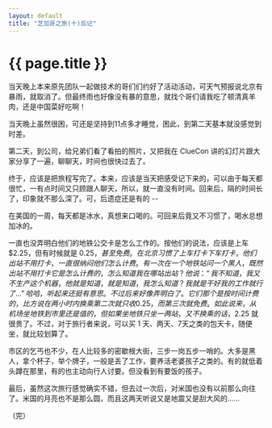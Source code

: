 ```yaml
---
layout: default
title: "芝加哥之旅(十)后记"
---
```


# {{ page.title }}

当天晚上本来原先团队一起做技术的哥们们约好了活动活动，可天气预报说北京有暴雨，就取消了。但最终雨也好像没有暴的意思，就找个哥们请我吃了顿清真羊肉，还是中国菜好吃啊！

当天晚上虽然很困，可还是坚持到11点多才睡觉，困此，到第二天基本就没感觉到时差。

第二天，到公司，给兄弟们看了看拍的照片，又把我在 ClueCon 讲的幻灯片跟大家分享了一遍，聊聊天，时间也很快过去了。

终于，应该是把旅程写完了。本来，应该是当天把感受记下来的，可以由于每天都很忙，一有点时间又只顾跟人聊天，所以，就一直没有时间。回来后，隔的时间长了，印象就不那么深了。可，后遗症还是有的 --

在美国的一周，每天都是冰水，真想来口喝的。可回来后竟又不习惯了，喝水总想加冰的。

一直也没弄明白他们的地铁公交卡是怎么工作的。按他们的说法，应该是上车 $2.25，但有时候就是 $0.25，甚至免费。在北京习惯了上车打卡下车打卡，他们出站不用打卡， 一直很纳闷他们怎么计费。有一次在一个地铁站问一个黑人，既然出站不用打卡它是怎么计费的，怎么知道我在哪站出站？他说：“我不知道，我又不生产这个机器，他就是知道，就是知道，我怎么知道？我就是干好我的工作就行了...” 哈哈，听起来还挺有意思。不过后来好像弄明白了。它们那个是按时间计费的，比方说在两小时内换乘第二次就只收 0.25，而第三次就免费。如此说来，从机场坐地铁到市里还是值的，但如果坐地铁只坐一两站，又不换乘的话，$2.25 就很贵了。不过，对于旅行者来说，可以买 1 天、两天、7天之类的包天卡，随便坐，就比较划算了。

市区的乞丐也不少，在人比较多的密歇根大街，三步一岗五步一哨的。大多是黑人，拿个杯子，举个牌子，一般是丢了工作，要养活老婆孩子之类的。有的就低着头蹲在那里，有的也主动向行人讨要。但没看到有要饭的孩子。

最后，虽然这次旅行感觉确实不错，但去过一次后，对米国也没有以前那么向往了。米国的月亮也不是那么圆，而且这两天听说又是地震又是刮大风的…...

（完）
